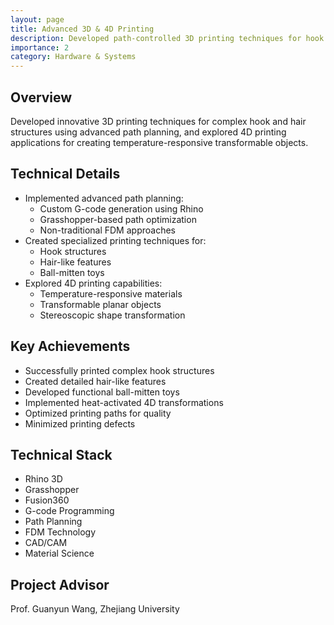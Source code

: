 ```yaml
---
layout: page
title: Advanced 3D & 4D Printing
description: Developed path-controlled 3D printing techniques for hook and hair structures with 4D printing exploration
importance: 2
category: Hardware & Systems
---
```


## Overview

Developed innovative 3D printing techniques for complex hook and hair structures using advanced path planning, and explored 4D printing applications for creating temperature-responsive transformable objects.

## Technical Details

- Implemented advanced path planning:
  - Custom G-code generation using Rhino
  - Grasshopper-based path optimization
  - Non-traditional FDM approaches
- Created specialized printing techniques for:
  - Hook structures
  - Hair-like features
  - Ball-mitten toys
- Explored 4D printing capabilities:
  - Temperature-responsive materials
  - Transformable planar objects
  - Stereoscopic shape transformation

## Key Achievements

- Successfully printed complex hook structures
- Created detailed hair-like features
- Developed functional ball-mitten toys
- Implemented heat-activated 4D transformations
- Optimized printing paths for quality
- Minimized printing defects

## Technical Stack

- Rhino 3D
- Grasshopper
- Fusion360
- G-code Programming
- Path Planning
- FDM Technology
- CAD/CAM
- Material Science

## Project Advisor
Prof. Guanyun Wang, Zhejiang University 